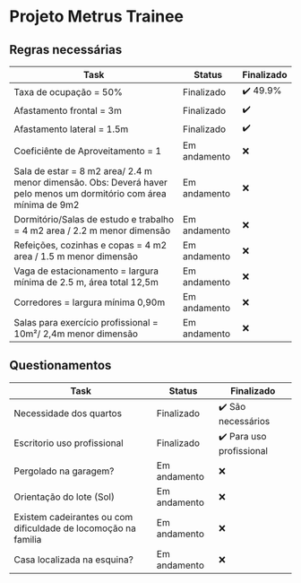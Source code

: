 # Projeto Metrus Trainee

## Regras necessárias
| Task           | Status | Finalizado | 
|----------------|-----------------|-----------|
| Taxa de ocupação = 50% | Finalizado | :heavy_check_mark: 49.9%
| Afastamento frontal = 3m   | Finalizado | :heavy_check_mark:
| Afastamento lateral = 1.5m | Finalizado | :heavy_check_mark:
| Coeficiênte de Aproveitamento = 1   | Em andamento | :x:
| Sala de estar =  8 m2 area/ 2.4 m menor dimensão. Obs: Deverá haver pelo menos um dormitório com área mínima de 9m2  | Em andamento | :x:
| Dormitório/Salas de estudo e trabalho = 4 m2 area / 2.2 m menor dimensão  | Em andamento | :x:
| Refeições, cozinhas e copas = 4 m2 area / 1.5 m menor dimensão  | Em andamento | :x:
| Vaga de estacionamento = largura mínima de 2.5 m, área total 12,5m | Em andamento | :x:
| Corredores = largura mínima 0,90m | Em andamento | :x:
| Salas para exercício profissional = 10m²/ 2,4m menor dimensão | Em andamento | :x:


## Questionamentos
| Task           | Status | Finalizado | 
|----------------|-----------------|-----------|
| Necessidade dos quartos | Finalizado | :heavy_check_mark: São necessários
| Escritorio uso profissional   | Finalizado | :heavy_check_mark: Para uso profissional
| Pergolado na garagem?   | Em andamento | :x:
| Orientação do lote (Sol)   | Em andamento | :x:
| Existem cadeirantes ou com dificuldade de locomoção na familia   | Em andamento | :x:
| Casa localizada na esquina?  | Em andamento | :x: